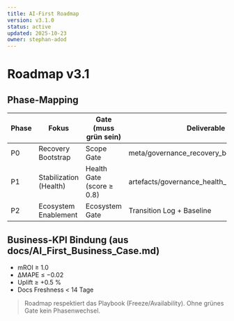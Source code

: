 ```yaml
---
title: AI-First Roadmap
version: v3.1.0
status: active
updated: 2025-10-23
owner: stephan-adod
---
```


# Roadmap v3.1

## Phase-Mapping
| Phase | Fokus | Gate (muss grün sein) | Deliverable |
|------|-------|------------------------|-------------|
| P0 | Recovery Bootstrap | Scope Gate | meta/governance_recovery_bootstrap_v3.1.md |
| P1 | Stabilization (Health) | Health Gate (score ≥ 0.8) | artefacts/governance_health_index.json |
| P2 | Ecosystem Enablement | Ecosystem Gate | Transition Log + Baseline |

## Business-KPI Bindung (aus docs/AI_First_Business_Case.md)
- mROI ≥ 1.0
- ΔMAPE ≤ −0.02
- Uplift ≥ +0.5 %
- Docs Freshness < 14 Tage

> Roadmap respektiert das Playbook (Freeze/Availability). Ohne grünes Gate kein Phasenwechsel.

